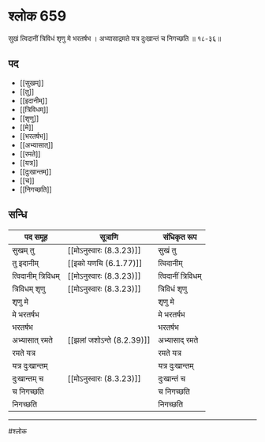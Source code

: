 # श्लोक 659

सुखं त्विदानीं त्रिविधं श‍ृणु मे भरतर्षभ ।
अभ्यासाद्रमते यत्र दुःखान्तं च निगच्छति ॥ १८-३६॥


## पद 

- [[सुखम्]]
- [[तु]]
- [[इदानीम्]]
- [[त्रिविधम्]]
- [[शृणु]]
- [[मे]]
- [[भरतर्षभ]]
- [[अभ्यासात्]]
- [[रमते]]
- [[यत्र]]
- [[दुःखान्तम्]]
- [[च]]
- [[निगच्छति]]

## सन्धि

| पद समूह | सूत्राणि | संधिकृत रूप |
| ----- | ----- | ----- |
| सुखम् तु |  [[मोऽनुस्वारः (8.3.23)]] | सुखं तु |
| तु इदानीम् |  [[इको यणचि (6.1.77)]] | त्विदानीम् |
| त्विदानीम् त्रिविधम् |  [[मोऽनुस्वारः (8.3.23)]] | त्विदानीं त्रिविधम् |
| त्रिविधम् शृणु |  [[मोऽनुस्वारः (8.3.23)]] | त्रिविधं शृणु |
| शृणु मे |  | शृणु मे |
| मे भरतर्षभ |  | मे भरतर्षभ |
| भरतर्षभ |  | भरतर्षभ |
| अभ्यासात् रमते |  [[झलां जशोऽन्ते (8.2.39)]] | अभ्यासाद् रमते |
| रमते यत्र |  | रमते यत्र |
| यत्र दुःखान्तम् |  | यत्र दुःखान्तम् |
| दुःखान्तम् च |  [[मोऽनुस्वारः (8.3.23)]] | दुःखान्तं च |
| च निगच्छति |  | च निगच्छति |
| निगच्छति |  | निगच्छति |


---

#श्लोक
